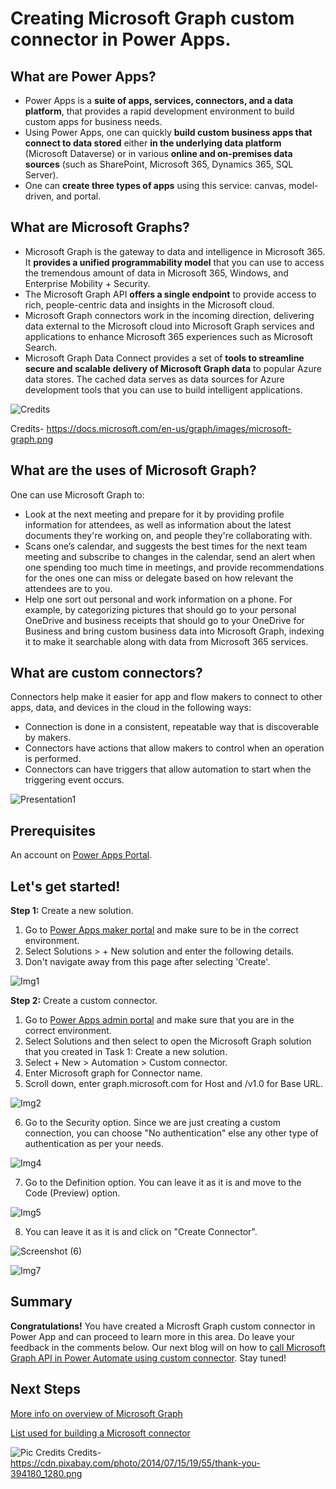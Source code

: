 # Creating Microsoft Graph custom connector in Power Apps.

## What are Power Apps?
* Power Apps is a **suite of apps, services, connectors, and a data platform**, that provides a rapid development environment to build custom apps for business needs. 
* Using Power Apps, one can quickly **build custom business apps that connect to data stored** either **in the underlying data platform** (Microsoft Dataverse) or in various **online and on-premises data sources** (such as SharePoint, Microsoft 365, Dynamics 365, SQL Server). 
* One can **create three types of apps** using this service: canvas, model-driven, and portal. 

## What are Microsoft Graphs?
* Microsoft Graph is the gateway to data and intelligence in Microsoft 365. It **provides a unified programmability model** that you can use to access the tremendous amount of data in Microsoft 365, Windows, and Enterprise Mobility + Security.
* The Microsoft Graph API **offers a single endpoint** to provide access to rich, people-centric data and insights in the Microsoft cloud.
* Microsoft Graph connectors work in the incoming direction, delivering data external to the Microsoft cloud into Microsoft Graph services and applications to enhance Microsoft 365 experiences such as Microsoft Search.
* Microsoft Graph Data Connect provides a set of **tools to streamline secure and scalable delivery of Microsoft Graph data** to popular Azure data stores. The cached data serves as data sources for Azure development tools that you can use to build intelligent applications.

![Credits](https://docs.microsoft.com/en-us/graph/images/microsoft-graph.png)

Credits- https://docs.microsoft.com/en-us/graph/images/microsoft-graph.png

## What are the uses of Microsoft Graph?
One can use Microsoft Graph to:
* Look at the next meeting and prepare for it by providing profile information for attendees, as well as information about the latest documents they're working on, and people they're collaborating with.
* Scans one’s calendar, and suggests the best times for the next team meeting and subscribe to changes in the calendar, send an alert when one spending too much time in meetings, and provide recommendations for the ones one can miss or delegate based on how relevant the attendees are to you.
* Help one sort out personal and work information on a phone. For example, by categorizing pictures that should go to your personal OneDrive and business receipts that should go to your OneDrive for Business and bring custom business data into Microsoft Graph, indexing it to make it searchable along with data from Microsoft 365 services.

## What are custom connectors?
Connectors help make it easier for app and flow makers to connect to other apps, data, and devices in the cloud in the following ways:
* Connection is done in a consistent, repeatable way that is discoverable by makers.
* Connectors have actions that allow makers to control when an operation is performed.
* Connectors can have triggers that allow automation to start when the triggering event occurs.

![Presentation1](https://user-images.githubusercontent.com/58803999/173576451-fdc44814-9960-4fd1-b02e-1a208749e625.png)

## Prerequisites
An account on [Power Apps Portal](https://make.powerapps.com/).

## Let's get started!

**Step 1:** Create a new solution.
1. Go to [Power Apps maker portal](https://make.powerapps.com/) and make sure to be in the correct environment.
2. Select Solutions > + New solution and enter the following details. 
3. Don't navigate away from this page after selecting 'Create'.

![Img1](https://user-images.githubusercontent.com/58803999/172183894-ace14d0e-8283-4d03-b0d2-9b9cd52826e8.png)

**Step 2:** Create a custom connector.
1. Go to [Power Apps admin portal](https://make.powerapps.com/) and make sure that you are in the correct environment.
2. Select Solutions and then select to open the Microsoft Graph solution that you created in Task 1: Create a new solution.
3. Select + New > Automation > Custom connector.
4. Enter Microsoft graph for Connector name.
5. Scroll down, enter graph.microsoft.com for Host and /v1.0 for Base URL.

![Img2](https://user-images.githubusercontent.com/58803999/172184483-39298b7d-4e31-4bc5-90e1-74ce1521759a.png)

6. Go to the Security option. Since we are just creating a custom connection, you can choose "No authentication" else any other type of authentication as per your needs.

![Img4](https://user-images.githubusercontent.com/58803999/172185436-b5293f9f-4754-4aeb-965d-ae33d2531875.png)

7. Go to the Definition option. You can leave it as it is and move to the Code (Preview) option.

![Img5](https://user-images.githubusercontent.com/58803999/172186091-85c88a0a-25e8-4f5d-93ab-8958acce6d8f.png)

8. You can leave it as it is and click on "Create Connector".

![Screenshot (6)](https://user-images.githubusercontent.com/58803999/172186743-3f2b25fb-6187-454d-aa08-a98184a469e9.png)

![Img7](https://user-images.githubusercontent.com/58803999/172187284-6c7d0416-0f20-40fa-b1c6-9658351936dd.png)

## Summary
**Congratulations!** You have created a Microsft Graph custom connector in Power App and can proceed to learn more in this area. Do leave your feedback in the comments below. Our next blog will on how to [call Microsoft Graph API in Power Automate using custom connector](https://github.com/viviana2419/Dev.To-blog-series-/blob/main/Blog4.md). Stay tuned!

## Next Steps
[More info on overview of Microsoft Graph](https://docs.microsoft.com/en-us/graph/overview)

[List used for building a Microsoft connector](https://docs.microsoft.com/en-us/graph/api/insights-list-used/)

![Pic Credits](https://cdn.pixabay.com/photo/2014/07/15/19/55/thank-you-394180_1280.png)
Credits- https://cdn.pixabay.com/photo/2014/07/15/19/55/thank-you-394180_1280.png
